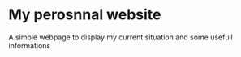 # My perosnnal website

A simple webpage to display my current situation and some usefull informations
